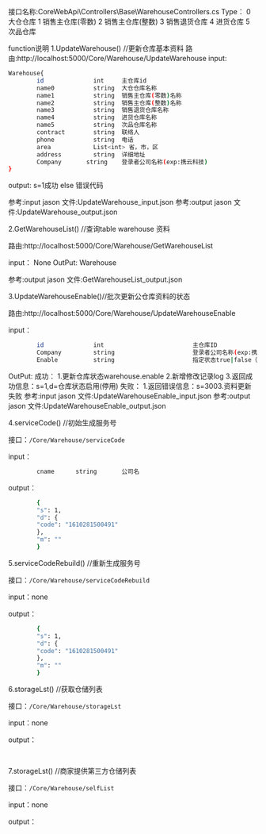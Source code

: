 接口名称:CoreWebApi\Controllers\Base\WarehouseControllers.cs
Type：
        0    大仓仓库
        1    销售主仓库(零数)
        2    销售主仓库(整数)
        3    销售退货仓库
        4    进货仓库
        5    次品仓库


function说明
1.UpdateWarehouse() //更新仓库基本资料
路由:http://localhost:5000/Core/Warehouse/UpdateWarehouse
input:
```sh
Warehouse{    
        id              int     主仓库id
        name0           string  大仓仓库名称
        name1           string  销售主仓库(零数)名称
        name2           string  销售主仓库(整数)名称
        name3           string  销售退货仓库名称
        name4           string  进货仓库名称
        name5           string  次品仓库名称
        contract        string  联络人
        phone           string  电话
        area            List<int> 省，市，区  
        address         string  详细地址
        Company       string    登录者公司名称(exp:携云科技)
}       
```      
output: s=1成功 else 错误代码

参考:input jason 文件:UpdateWarehouse_input.json
参考:output jason 文件:UpdateWarehouse_output.json

2.GetWarehouseList() //查询table warehouse 资料

路由:http://localhost:5000/Core/Warehouse/GetWarehouseList

input：    None
OutPut:    Warehouse

参考:output jason 文件:GetWarehouseList_output.json

3.UpdateWarehouseEnable()//批次更新公仓库资料的状态

路由:http://localhost:5000/Core/Warehouse/UpdateWarehouseEnable

input： 
```sh        
        id              int                         主仓库ID
        Company         string                      登录者公司名称(exp:携云科技)
        Enable          string                      指定状态true|false（启用，停用）
```
OutPut:
         成功：
            1.更新仓库状态warehouse.enable
            2.新增修改记录log
            3.返回成功信息：s=1,d=仓库状态启用(停用)
        失败：
            1.返回错误信息：s=3003.资料更新失败
参考:input jason 文件:UpdateWarehouseEnable_input.json
参考:output jason 文件:UpdateWarehouseEnable_output.json

4.serviceCode() //初始生成服务号

接口：`/Core/Warehouse/serviceCode`

input：
```sh
        cname      string       公司名
```

output：
```sh
        {
        "s": 1,
        "d": {
        "code": "1610281500491"
        },
        "m": ""
        }

```


5.serviceCodeRebuild() //重新生成服务号

接口：`/Core/Warehouse/serviceCodeRebuild`

input：none

output：
```sh
        {
        "s": 1,
        "d": {
        "code": "1610281500491"
        },
        "m": ""
        }
```

6.storageLst() //获取仓储列表

接口：`/Core/Warehouse/storageLst`

input：none

output：
```sh
       
```

7.storageLst() //商家提供第三方仓储列表

接口：`/Core/Warehouse/selfList`

input：none

output：
```sh
       
```
